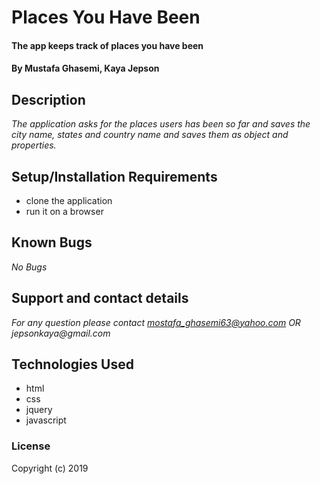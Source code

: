 # Places You Have Been

#### The app keeps track of places you have been

#### By Mustafa Ghasemi, Kaya Jepson

## Description

_The application asks for the places users has been so far and saves the city name, states and country name and saves them as object and properties._

## Setup/Installation Requirements

* clone the application
* run it on a browser


## Known Bugs

_No Bugs_

## Support and contact details

_For any question please contact mostafa_ghasemi63@yahoo.com  OR jepsonkaya@gmail.com_

## Technologies Used

* html
* css
* jquery
* javascript

### License

Copyright (c) 2019
